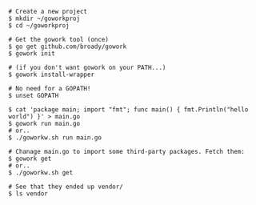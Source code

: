     # Create a new project
    $ mkdir ~/goworkproj
    $ cd ~/goworkproj

    # Get the gowork tool (once)
    $ go get github.com/broady/gowork
    $ gowork init

    # (if you don't want gowork on your PATH...)
    $ gowork install-wrapper

    # No need for a GOPATH!
    $ unset GOPATH

    $ cat 'package main; import "fmt"; func main() { fmt.Println("hello world") }' > main.go
    $ gowork run main.go
    # or..
    $ ./goworkw.sh run main.go

    # Chanage main.go to import some third-party packages. Fetch them:
    $ gowork get
    # or..
    $ ./goworkw.sh get

    # See that they ended up vendor/
    $ ls vendor
